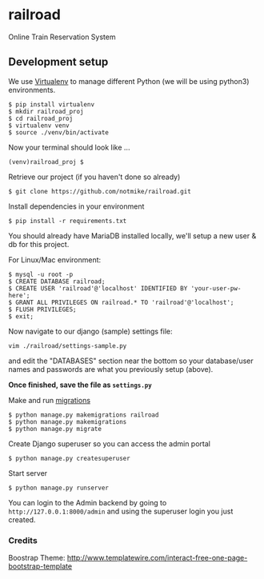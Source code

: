# railroad
Online Train Reservation System

## Development setup

We use [Virtualenv](https://virtualenv.pypa.io/en/stable/) to manage different Python (we will be using python3) environments.

```
$ pip install virtualenv
$ mkdir railroad_proj
$ cd railroad_proj
$ virtualenv venv
$ source ./venv/bin/activate
```
Now your terminal should look like ...
```
(venv)railroad_proj $
```

Retrieve our project (if you haven't done so already)
```
$ git clone https://github.com/notmike/railroad.git
```

Install dependencies in your environment
```
$ pip install -r requirements.txt
```

You should already have MariaDB installed locally, we'll setup a new user & db for this project.

For Linux/Mac environment:
```
$ mysql -u root -p
$ CREATE DATABASE railroad;
$ CREATE USER 'railroad'@'localhost' IDENTIFIED BY 'your-user-pw-here';
$ GRANT ALL PRIVILEGES ON railroad.* TO 'railroad'@'localhost';
$ FLUSH PRIVILEGES;
$ exit;
```

Now navigate to our django (sample) settings file:
```
vim ./railroad/settings-sample.py
```
and edit the "DATABASES" section near the bottom so your database/user names and passwords are what you previously setup (above).

**Once finished, save the file as `settings.py`**

Make and run [migrations](https://docs.djangoproject.com/en/1.11/topics/migrations/)
```
$ python manage.py makemigrations railroad
$ python manage.py makemigrations
$ python manage.py migrate
```

Create Django superuser so you can access the admin portal
```
$ python manage.py createsuperuser
```

Start server
```
$ python manage.py runserver
```

You can login to the Admin backend by going to
`http://127.0.0.1:8000/admin`
and using the superuser login you just created.

### Credits
Boostrap Theme: http://www.templatewire.com/interact-free-one-page-bootstrap-template
